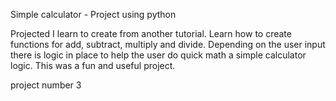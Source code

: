 Simple calculator - Project using python

Projected I learn to create from another tutorial. Learn how to create functions for add, subtract, multiply and divide. 
Depending on the user input there is logic in place to help the user do quick math a simple calculator logic. 
This was a fun and useful project. 

project number 3
